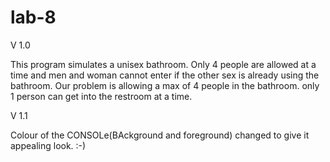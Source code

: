 lab-8
=====

V 1.0

This program simulates a unisex bathroom. 
Only 4 people are allowed at a time and men and woman cannot enter 
if the other sex is already using the bathroom. Our problem is 
allowing a max of 4 people in the bathroom. 
only 1 person can get into the restroom at a time.

V 1.1

Colour of the CONSOLe(BAckground and foreground) changed to give it appealing look. :-)
